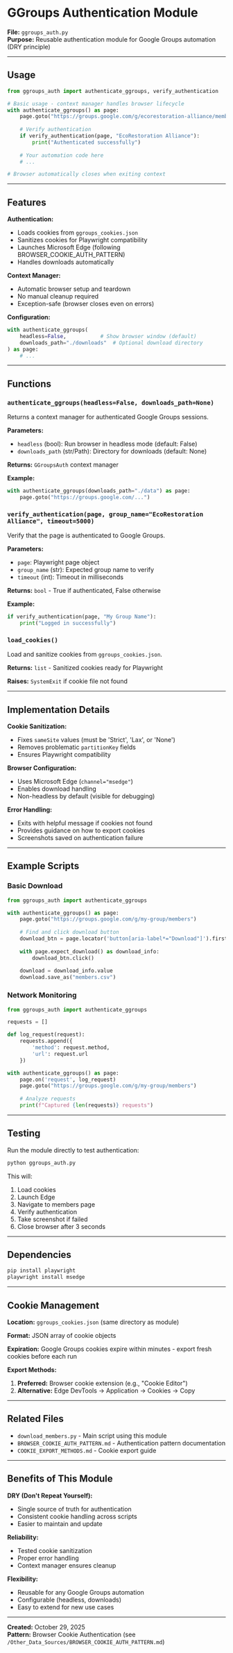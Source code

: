 # GGroups Authentication Module

**File:** `ggroups_auth.py`  
**Purpose:** Reusable authentication module for Google Groups automation (DRY principle)

---

## Usage

```python
from ggroups_auth import authenticate_ggroups, verify_authentication

# Basic usage - context manager handles browser lifecycle
with authenticate_ggroups() as page:
    page.goto("https://groups.google.com/g/ecorestoration-alliance/members")
    
    # Verify authentication
    if verify_authentication(page, "EcoRestoration Alliance"):
        print("Authenticated successfully")
    
    # Your automation code here
    # ...

# Browser automatically closes when exiting context
```

---

## Features

**Authentication:**
- Loads cookies from `ggroups_cookies.json`
- Sanitizes cookies for Playwright compatibility
- Launches Microsoft Edge (following BROWSER_COOKIE_AUTH_PATTERN)
- Handles downloads automatically

**Context Manager:**
- Automatic browser setup and teardown
- No manual cleanup required
- Exception-safe (browser closes even on errors)

**Configuration:**
```python
with authenticate_ggroups(
    headless=False,           # Show browser window (default)
    downloads_path="./downloads"  # Optional download directory
) as page:
    # ...
```

---

## Functions

### `authenticate_ggroups(headless=False, downloads_path=None)`

Returns a context manager for authenticated Google Groups sessions.

**Parameters:**
- `headless` (bool): Run browser in headless mode (default: False)
- `downloads_path` (str/Path): Directory for downloads (default: None)

**Returns:** `GGroupsAuth` context manager

**Example:**
```python
with authenticate_ggroups(downloads_path="./data") as page:
    page.goto("https://groups.google.com/...")
```

### `verify_authentication(page, group_name="EcoRestoration Alliance", timeout=5000)`

Verify that the page is authenticated to Google Groups.

**Parameters:**
- `page`: Playwright page object
- `group_name` (str): Expected group name to verify
- `timeout` (int): Timeout in milliseconds

**Returns:** `bool` - True if authenticated, False otherwise

**Example:**
```python
if verify_authentication(page, "My Group Name"):
    print("Logged in successfully")
```

### `load_cookies()`

Load and sanitize cookies from `ggroups_cookies.json`.

**Returns:** `list` - Sanitized cookies ready for Playwright

**Raises:** `SystemExit` if cookie file not found

---

## Implementation Details

**Cookie Sanitization:**
- Fixes `sameSite` values (must be 'Strict', 'Lax', or 'None')
- Removes problematic `partitionKey` fields
- Ensures Playwright compatibility

**Browser Configuration:**
- Uses Microsoft Edge (`channel="msedge"`)
- Enables download handling
- Non-headless by default (visible for debugging)

**Error Handling:**
- Exits with helpful message if cookies not found
- Provides guidance on how to export cookies
- Screenshots saved on authentication failure

---

## Example Scripts

### Basic Download

```python
from ggroups_auth import authenticate_ggroups

with authenticate_ggroups() as page:
    page.goto("https://groups.google.com/g/my-group/members")
    
    # Find and click download button
    download_btn = page.locator('button[aria-label*="Download"]').first
    
    with page.expect_download() as download_info:
        download_btn.click()
    
    download = download_info.value
    download.save_as("members.csv")
```

### Network Monitoring

```python
from ggroups_auth import authenticate_ggroups

requests = []

def log_request(request):
    requests.append({
        'method': request.method,
        'url': request.url
    })

with authenticate_ggroups() as page:
    page.on('request', log_request)
    page.goto("https://groups.google.com/g/my-group/members")
    
    # Analyze requests
    print(f"Captured {len(requests)} requests")
```

---

## Testing

Run the module directly to test authentication:

```bash
python ggroups_auth.py
```

This will:
1. Load cookies
2. Launch Edge
3. Navigate to members page
4. Verify authentication
5. Take screenshot if failed
6. Close browser after 3 seconds

---

## Dependencies

```bash
pip install playwright
playwright install msedge
```

---

## Cookie Management

**Location:** `ggroups_cookies.json` (same directory as module)

**Format:** JSON array of cookie objects

**Expiration:** Google Groups cookies expire within minutes - export fresh cookies before each run

**Export Methods:**
1. **Preferred:** Browser cookie extension (e.g., "Cookie Editor")
2. **Alternative:** Edge DevTools → Application → Cookies → Copy

---

## Related Files

- `download_members.py` - Main script using this module
- `BROWSER_COOKIE_AUTH_PATTERN.md` - Authentication pattern documentation
- `COOKIE_EXPORT_METHODS.md` - Cookie export guide

---

## Benefits of This Module

**DRY (Don't Repeat Yourself):**
- Single source of truth for authentication
- Consistent cookie handling across scripts
- Easier to maintain and update

**Reliability:**
- Tested cookie sanitization
- Proper error handling
- Context manager ensures cleanup

**Flexibility:**
- Reusable for any Google Groups automation
- Configurable (headless, downloads)
- Easy to extend for new use cases

---

**Created:** October 29, 2025  
**Pattern:** Browser Cookie Authentication (see `/Other_Data_Sources/BROWSER_COOKIE_AUTH_PATTERN.md`)
